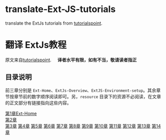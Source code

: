 # translate-Ext-JS-tutorials
translate the ExtJs tutorials from [tutorialspoint](https://www.tutorialspoint.com/extjs/).

# 翻译 ExtJs教程  
原文来自[tutorialspoint](https://www.tutorialspoint.com/extjs/).    
**译者水平有限，如有不当，敬请读者指正**

## 目录说明
前三章分别是 `Ext-Home`、`ExtJs-Overview`、`ExtJS-Environment-setup`。其余章节按章节前的数字顺序阅读即可。另，`resource` 目录下的资源不必阅读，在文章的正文部分有链接指向这些内容。

[第1章Ext-Home](https://github.com/jianxinliu/translate-Ext-JS-tutorials/blob/master/Ext-Home/Ext%20Home.md)</br>
[第2章]()</br>
[第3章]()
[第4章]()
[第5章]()
[第6章]()
[第7章]()
[第8章]()
[第9章]()
[第10章]()
[第11章]()
[第12章]()
[第13章]()
[第14章]()
